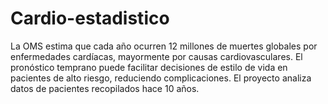# Cardio-estadistico
La OMS estima que cada año ocurren 12 millones de muertes globales por enfermedades cardíacas, mayormente por causas cardiovasculares. El pronóstico temprano puede facilitar decisiones de estilo de vida en pacientes de alto riesgo, reduciendo complicaciones. El proyecto analiza datos de pacientes recopilados hace 10 años.
